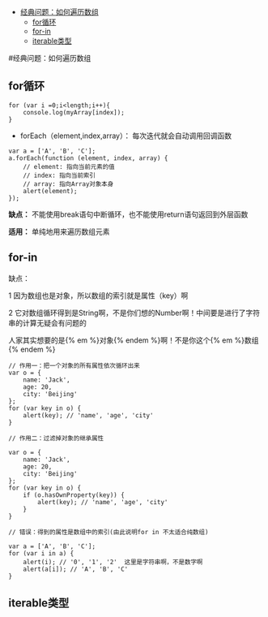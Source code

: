 * [经典问题：如何遍历数组](#经典问题：如何遍历数组)
    * [for循环](#for循环)
    * [for-in](#for-in)
    * [iterable类型](#iterable类型)


#经典问题：如何遍历数组


## for循环

```
for (var i =0;i<length;i++){
    console.log(myArray[index]);
}
```
* forEach（element,index,array）： 每次迭代就会自动调用回调函数

```
var a = ['A', 'B', 'C'];
a.forEach(function (element, index, array) {
    // element: 指向当前元素的值
    // index: 指向当前索引
    // array: 指向Array对象本身
    alert(element);
});
```
**缺点：** 不能使用break语句中断循环，也不能使用return语句返回到外层函数

**适用：** 单纯地用来遍历数组元素

## for-in

缺点：

1 因为数组也是对象，所以数组的索引就是属性（key）啊

2 它对数组循环得到是String啊，不是你们想的Number啊！中间要是进行了字符串的计算无疑会有问题的

人家其实想要的是{% em %}对象{% endem %}啊！不是你这个{% em %}数组{% endem %}

```
// 作用一：把一个对象的所有属性依次循环出来
var o = {
    name: 'Jack',
    age: 20,
    city: 'Beijing'
};
for (var key in o) {
    alert(key); // 'name', 'age', 'city'
}
```
```
// 作用二：过滤掉对象的继承属性

var o = {
    name: 'Jack',
    age: 20,
    city: 'Beijing'
};
for (var key in o) {
    if (o.hasOwnProperty(key)) {
        alert(key); // 'name', 'age', 'city'
    }
}
```
```
// 错误：得到的属性是数组中的索引(由此说明for in 不太适合纯数组)

var a = ['A', 'B', 'C'];
for (var i in a) {
    alert(i); // '0', '1', '2'  这里是字符串啊，不是数字啊
    alert(a[i]); // 'A', 'B', 'C'
}
```
## iterable类型

